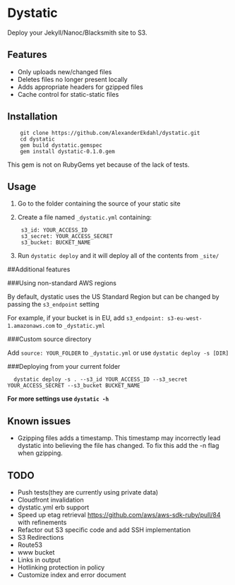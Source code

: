 # Dystatic

Deploy your Jekyll/Nanoc/Blacksmith site to S3.

## Features

* Only uploads new/changed files
* Deletes files no longer present locally
* Adds appropriate headers for gzipped files
* Cache control for static-static files

## Installation

        git clone https://github.com/AlexanderEkdahl/dystatic.git
        cd dystatic
        gem build dystatic.gemspec
        gem install dystatic-0.1.0.gem

This gem is not on RubyGems yet because of the lack of tests.

## Usage

1. Go to the folder containing the source of your static site

1. Create a file named ```_dystatic.yml``` containing:

        s3_id: YOUR_ACCESS_ID
        s3_secret: YOUR_ACCESS_SECRET
        s3_bucket: BUCKET_NAME

1. Run ```dystatic deploy``` and it will deploy all of the contents from ```_site/```

##Additional features

###Using non-standard AWS regions

By default, dystatic uses the US Standard Region but can be changed by passing the ```s3_endpoint``` setting

For example, if your bucket is in EU, add ```s3_endpoint: s3-eu-west-1.amazonaws.com``` to ```_dystatic.yml```

###Custom source directory

Add ```source: YOUR_FOLDER``` to ```_dystatic.yml``` or use ```dystatic deploy -s [DIR]```

###Deploying from your current folder

      dystatic deploy -s . --s3_id YOUR_ACCESS_ID --s3_secret YOUR_ACCESS_SECRET --s3_bucket BUCKET_NAME

__For more settings use ```dystatic -h```__

## Known issues

* Gzipping files adds a timestamp. This timestamp may incorrectly lead dystatic into believing the file has changed. To fix this add the -n flag when gzipping.

## TODO

* Push tests(they are currently using private data)
* Cloudfront invalidation
* dystatic.yml erb support
* Speed up etag retrieval https://github.com/aws/aws-sdk-ruby/pull/84 with refinements
* Refactor out S3 specific code and add SSH implementation
* S3 Redirections
* Route53
* www bucket
* Links in output
* Hotlinking protection in policy
* Customize index and error document
